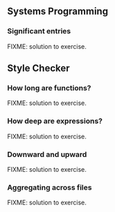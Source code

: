 ---
---

## Systems Programming

### Significant entries

FIXME: solution to exercise.

## Style Checker

### How long are functions?

FIXME: solution to exercise.

### How deep are expressions?

FIXME: solution to exercise.

### Downward and upward

FIXME: solution to exercise.

### Aggregating across files

FIXME: solution to exercise.
